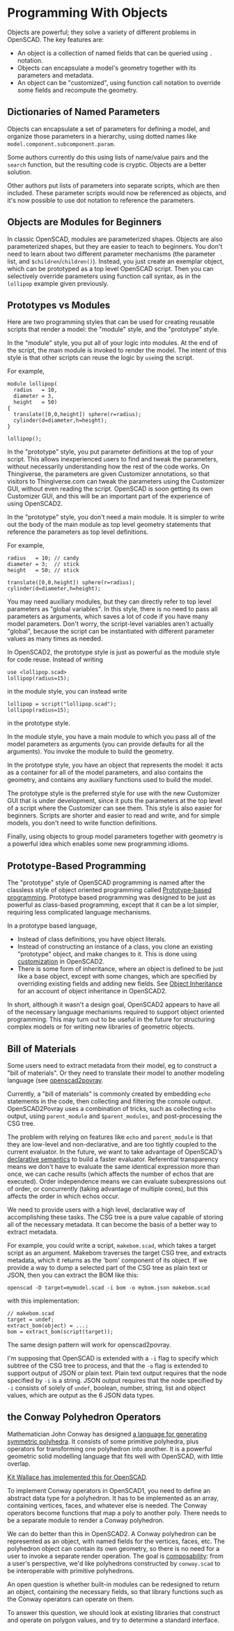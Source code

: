 # Programming With Objects

Objects are powerful; they solve a variety of different problems in OpenSCAD. The key features are:
* An object is a collection of named fields that can be queried using `.` notation.
* Objects can encapsulate a model's geometry together with its parameters and metadata.
* An object can be "customized", using function call notation to override some fields and recompute the geometry.

## Dictionaries of Named Parameters
Objects can encapsulate a set of parameters for defining a model,
and organize those parameters in a hierarchy,
using dotted names like `model.component.subcomponent.param`.

Some authors currently do this using lists of name/value pairs
and the `search` function, but the resulting code is cryptic.
Objects are a better solution.

Other authors put lists of parameters into separate scripts,
which are then included. These parameter scripts would now be referenced as objects,
and it's now possible to use dot notation to reference the parameters.

## Objects are Modules for Beginners
In classic OpenSCAD, modules are parameterized shapes.
Objects are also parameterized shapes, but they are easier to teach
to beginners. You don't need to learn about two different parameter
mechanisms (the parameter list, and `$children`/`children()`).
Instead, you just create an exemplar object, which can be prototyped as a top level
OpenSCAD script. Then you can selectively override parameters using function call syntax,
as in the `lollipop` example given previously.

## Prototypes vs Modules
Here are two programming styles that can be used
for creating reusable scripts that render a model:
the "module" style, and the "prototype" style.

In the "module" style, you put all of your logic into modules.
At the end of the script, the main module is invoked to render the model.
The intent of this style is that other scripts can reuse the logic
by `use`ing the script.

For example,
```
module lollipop(
  radius   = 10,
  diameter = 3,
  height   = 50)
{
  translate([0,0,height]) sphere(r=radius);
  cylinder(d=diameter,h=height);
}

lollipop();
```

In the "prototype" style,
you put parameter definitions at the top of your script.
This allows inexperienced users to find and tweak the parameters,
without necessarily understanding how the rest of the code works.
On Thingiverse, the parameters are given Customizer annotations,
so that visitors to Thingiverse.com can tweak the parameters
using the Customizer GUI, without even reading the script.
OpenSCAD is soon getting its own Customizer GUI, and this will
be an important part of the experience of using OpenSCAD2.

In the "prototype" style,
you don't need a main module.
It is simpler to write out the body of the main module
as top level geometry statements that reference the parameters
as top level definitions.

For example,
```
radius   = 10; // candy
diameter = 3;  // stick
height   = 50; // stick

translate([0,0,height]) sphere(r=radius);
cylinder(d=diameter,h=height);
```

You may need auxiliary modules, but they can directly refer to top level
parameters as "global variables". In this style, there is no need to
pass all parameters as arguments, which saves a lot of code if you
have many model parameters.
Don't worry, the script-level variables aren't actually "global",
because the script can be instantiated with different parameter values
as many times as needed.

In OpenSCAD2, the prototype style is just as powerful as the module style
for code reuse. Instead of writing
```
use <lollipop.scad>
lollipop(radius=15);
```
in the module style, you can instead write
```
lollipop = script("lollipop.scad");
lollipop(radius=15);
```
in the prototype style.

In the module style, you have a main module to which you pass all of the
model parameters as arguments (you can provide defaults for all the arguments).
You invoke the module to build the geometry.

In the prototype style, you have an object that represents the model:
it acts as a container for all of the model parameters,
and also contains the geometry, and contains any auxiliary functions used
to build the model.

The prototype style is the preferred style for use with the
new Customizer GUI that is under development, since it puts
the parameters at the top level of a script where the Customizer can see them.
This style is also easier for beginners.
Scripts are shorter and easier to read and write,
and for simple models, you don't need to write function definitions.

Finally, using objects to group model parameters together with geometry
is a powerful idea which enables some new programming idioms.

## Prototype-Based Programming
The "prototype" style of OpenSCAD programming
is named after the classless style of object oriented programming called
[Prototype-based programming](http://en.wikipedia.org/wiki/Prototype-based_programming).
Prototype based programming was designed to be just as powerful as class-based programming,
except that it can be a lot simpler, requiring less complicated language mechanisms.

In a prototype based language,
* Instead of class definitions, you have object literals.
* Instead of constructing an instance of a class,
  you clone an existing "prototype" object, and make changes to it.
  This is done using [customization](Objects.md#customization) in OpenSCAD2.
* There is some form of inheritance,
  where an object is defined to be just like a base object,
  except with some changes, which are specified by
  overriding existing fields and adding new fields.
  See [Object Inheritance](Inheritance.md)
  for an account of object inheritance in OpenSCAD2.

In short, although it wasn't a design goal,
OpenSCAD2 appears to have all of the necessary language mechanisms
required to support object oriented programming.
This may turn out to be useful in the future for structuring
complex models or for writing new libraries of geometric objects.

## Bill of Materials

Some users need to extract metadata from their model, eg to construct a "bill of materials".
Or they need to translate their model to another modeling language
(see [openscad2povray](https://github.com/archie305/openscad2povray).

Currently, a "bill of materials" is commonly created by embedding `echo` statements
in the code, then collecting and filtering the console output.
OpenSCAD2Povray uses a combination of tricks, such as collecting `echo` output,
using `parent_module` and `$parent_modules`, and post-processing the CSG tree.

The problem with relying on features like `echo` and `parent_module`
is that they are low-level and non-declarative, and are too tightly coupled
to the current evaluator. In the future, we want to take advantage of OpenSCAD's
[declarative semantics](Declarative_Semantics.md)
to build a faster evaluator.
Referential transparency means we don't have to evaluate the same identical expression
more than once, we can cache results (which affects the number of echos that are executed).
Order independence means we can evaluate subexpressions out of order, or concurrently
(taking advantage of multiple cores), but this affects the order in which echos occur.

We need to provide users with a high level, declarative way of accomplishing these tasks.
The CSG tree is a pure value capable of storing all of the necessary metadata.
It can become the basis of a better way to extract metadata.

For example, you could write a script, `makebom.scad`,
which takes a target script as an argument.
Makebom traverses the target CSG tree,
and extracts metadata, which it returns as the 'bom'
component of its object.
If we provide a way to dump a selected part of the CSG tree as plain text or JSON,
then you can extract the BOM like this:

```
openscad -D target=mymodel.scad -i bom -o mybom.json makebom.scad
```
with this implementation:
```
// makebom.scad
target = undef;
extract_bom(object) = ...;
bom = extract_bom(script(target));
```
The same design pattern will work for openscad2povray.

I'm supposing that OpenSCAD is extended with a `-i` flag
to specify which subtree of the CSG tree to process,
and that the `-o` flag is extended to support output of JSON or plain text.
Plain text output requires that the node specified by `-i` is a string.
JSON output requires that the node specified by `-i`
consists of solely of `undef`, boolean, number, string, list and object values,
which are output as the 6 JSON data types.

## the Conway Polyhedron Operators
Mathematician John Conway has designed
[a language for generating symmetric polyhedra](http://en.wikipedia.org/wiki/Conway_polyhedron_notation).
It consists of some primitive polyhedra, plus operators for transforming one polyhedron
into another. It is a powerful geometric solid modelling language that fits
well with OpenSCAD, with little overlap.

[Kit Wallace has implemented this for OpenSCAD](https://github.com/KitWallace/openscad/blob/master/conway.scad).

To implement Conway operators in OpenSCAD1, you need to define an abstract data type for a polyhedron. It has to be implemented as an array, containing vertices, faces, and whatever else is needed. The Conway operators become functions that map a poly to another poly. There needs to be a separate module to render a Conway polyhedron.

We can do better than this in OpenSCAD2.
A Conway polyhedron can be represented as an object,
with named fields for the vertices, faces, etc.
The polyhedron object can contain its own geometry,
so there is no need for a user to invoke a separate render operation.
The goal is [composability](Composable_Building_Blocks.md):
from a user's perspective, we'd like polyhedrons constructed by `conway.scad`
to be interoperable with primitive polyhedrons.

An open question is whether built-in modules can be redesigned to
return an object, containing the necessary fields, so that library
functions such as the Conway operators can operate on them.

To answer this question, we should look at existing libraries
that construct and operate on polygon values, and try to determine
a standard interface.
